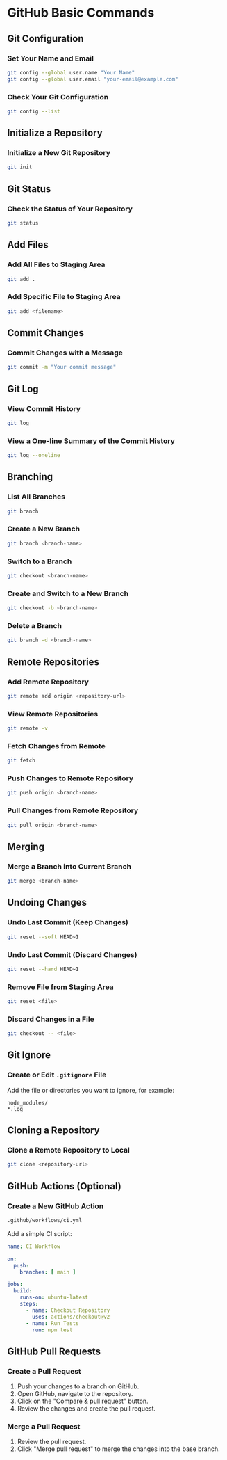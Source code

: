 # GitHub Basic Commands

## Git Configuration

### Set Your Name and Email
```bash
git config --global user.name "Your Name"
git config --global user.email "your-email@example.com"
```

### Check Your Git Configuration
```bash
git config --list
```

## Initialize a Repository

### Initialize a New Git Repository
```bash
git init
```

## Git Status

### Check the Status of Your Repository
```bash
git status
```

## Add Files

### Add All Files to Staging Area
```bash
git add .
```

### Add Specific File to Staging Area
```bash
git add <filename>
```

## Commit Changes

### Commit Changes with a Message
```bash
git commit -m "Your commit message"
```

## Git Log

### View Commit History
```bash
git log
```

### View a One-line Summary of the Commit History
```bash
git log --oneline
```

## Branching

### List All Branches
```bash
git branch
```

### Create a New Branch
```bash
git branch <branch-name>
```

### Switch to a Branch
```bash
git checkout <branch-name>
```

### Create and Switch to a New Branch
```bash
git checkout -b <branch-name>
```

### Delete a Branch
```bash
git branch -d <branch-name>
```

## Remote Repositories

### Add Remote Repository
```bash
git remote add origin <repository-url>
```

### View Remote Repositories
```bash
git remote -v
```

### Fetch Changes from Remote
```bash
git fetch
```

### Push Changes to Remote Repository
```bash
git push origin <branch-name>
```

### Pull Changes from Remote Repository
```bash
git pull origin <branch-name>
```

## Merging

### Merge a Branch into Current Branch
```bash
git merge <branch-name>
```

## Undoing Changes

### Undo Last Commit (Keep Changes)
```bash
git reset --soft HEAD~1
```

### Undo Last Commit (Discard Changes)
```bash
git reset --hard HEAD~1
```

### Remove File from Staging Area
```bash
git reset <file>
```

### Discard Changes in a File
```bash
git checkout -- <file>
```

## Git Ignore

### Create or Edit `.gitignore` File
Add the file or directories you want to ignore, for example:
```plaintext
node_modules/
*.log
```

## Cloning a Repository

### Clone a Remote Repository to Local
```bash
git clone <repository-url>
```

## GitHub Actions (Optional)

### Create a New GitHub Action
```bash
.github/workflows/ci.yml
```

Add a simple CI script:
```yaml
name: CI Workflow

on:
  push:
    branches: [ main ]

jobs:
  build:
    runs-on: ubuntu-latest
    steps:
      - name: Checkout Repository
        uses: actions/checkout@v2
      - name: Run Tests
        run: npm test
```

## GitHub Pull Requests

### Create a Pull Request
1. Push your changes to a branch on GitHub.
2. Open GitHub, navigate to the repository.
3. Click on the "Compare & pull request" button.
4. Review the changes and create the pull request.

### Merge a Pull Request
1. Review the pull request.
2. Click "Merge pull request" to merge the changes into the base branch.
```
